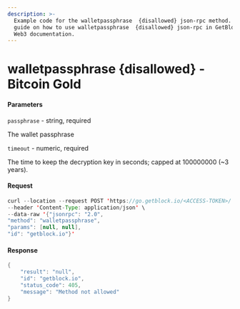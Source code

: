 ```yaml
---
description: >-
  Example code for the walletpassphrase  {disallowed} json-rpc method. Сomplete
  guide on how to use walletpassphrase  {disallowed} json-rpc in GetBlock.io
  Web3 documentation.
---
```


# walletpassphrase {disallowed} - Bitcoin Gold

#### Parameters

`passphrase` - string, required

The wallet passphrase

`timeout` - numeric, required

The time to keep the decryption key in seconds; capped at 100000000 (\~3 years).

#### Request

```java
curl --location --request POST 'https://go.getblock.io/<ACCESS-TOKEN>/' \
--header 'Content-Type: application/json' \
--data-raw '{"jsonrpc": "2.0",
"method": "walletpassphrase",
"params": [null, null],
"id": "getblock.io"}'
```

#### Response

```java
{
    "result": "null",
    "id": "getblock.io",
    "status_code": 405,
    "message": "Method not allowed"
}
```
